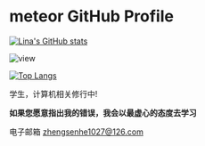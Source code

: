 # meteor  GitHub Profile 

[![Lina's GitHub stats](https://github-readme-stats.vercel.app/api?username=meteorOSS)](https://github.com/anuraghazra/github-readme-stats)

![view](https://moe-counter.glitch.me/get/@meteorOSS.readme)

[![Top Langs](https://github-readme-stats.vercel.app/api/top-langs/?username=meteorOSS)](https://github.com/anuraghazra/github-readme-stats)

学生，计算机相关修行中!

**如果您愿意指出我的错误，我会以最虚心的态度去学习**

电子邮箱 zhengsenhe1027@126.com
